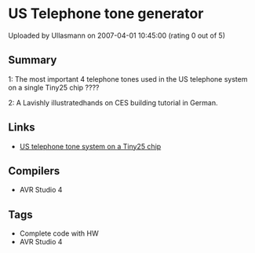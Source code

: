 # US Telephone tone generator

Uploaded by Ullasmann on 2007-04-01 10:45:00 (rating 0 out of 5)

## Summary

1: The most important 4 telephone tones used in the US telephone system on a single Tiny25 chip ????


2: A Lavishly illustratedhands on CES building tutorial in German.

## Links

- [US telephone tone system on a Tiny25 chip](http://www.ullasmann.eu/)

## Compilers

- AVR Studio 4

## Tags

- Complete code with HW
- AVR Studio 4
